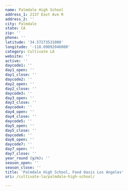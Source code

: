 ```yaml
---
name: Palmdale High School
address_1: 2137 East Ave R
address_2: ''
city: Palmdale
state: CA
zip: ''
phone: ''
latitude: '34.57273531000'
longitude: '-118.09092046000'
category: Cultivate LA
website: ''
active: ''
daycode1: ''
day1_open: ''
day1_close: ''
daycode2: ''
day2_open: ''
day2_close: ''
daycode3: ''
day3_open: ''
day3_close: ''
daycode4: ''
day4_open: ''
day4_close: ''
daycode5: ''
day5_open: ''
day5_close: ''
daycode6: ''
day6_open: ''
daycode7: ''
day7_open: ''
day7_close: ''
year_round (y/n): ''
season_open: ''
season_close: ''
title: 'Palmdale High School, Food Oasis Los Angeles'
uri: /cultivate-la/palmdale-high-school/

---
```

